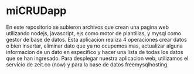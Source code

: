 # miCRUDapp
En este repositorio se subieron archivos que crean una pagina web utilizando nodejs, javascript, ejs como motor de plantillas, y
mysql como gestor de base de datos.
Esta aplicacion realiza 4 operaciones crear datos o bien insertar, eliminar dato que ya no ocupemos mas, actualizar alguna informacion de 
un dato en especifico y hacer una lista de todas los datos que se han ingresado. 
Para desplegar nuestra aplicacion web, utilizamos el servicio de zeit.co (now) y para la base de datos freemysqlhosting.

